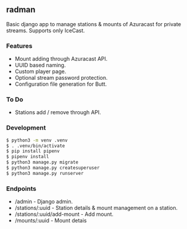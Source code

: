## radman

Basic django app to manage stations & mounts of Azuracast for private streams. Supports only IceCast.

### Features
- Mount adding through Azuracast API.
- UUID based naming.
- Custom player page.
- Optional stream password protection.
- Configuration file generation for Butt.

### To Do
- Stations add / remove through API.

### Development
```bash
$ python3 -m venv .venv
$ . .venv/bin/activate
$ pip install pipenv
$ pipenv install
$ python3 manage.py migrate
$ python3 manage.py createsuperuser
$ python3 manage.py runserver
```

### Endpoints
- /admin                    - Django admin.
- /stations/:uuid           - Station details & mount management on a station.
- /stations/:uuid/add-mount - Add mount.
- /mounts/:uuid             - Mount detais